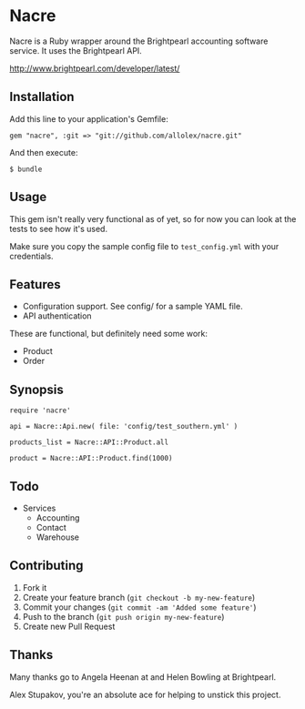 # Nacre

Nacre is a Ruby wrapper around the Brightpearl accounting software service. It
uses the Brightpearl API.

http://www.brightpearl.com/developer/latest/

## Installation

Add this line to your application's Gemfile:

    gem "nacre", :git => "git://github.com/allolex/nacre.git"

And then execute:

    $ bundle

## Usage

This gem isn't really very functional as of yet, so for now you can look
at the tests to see how it's used.

Make sure you copy the sample config file to `test_config.yml` with your credentials.

## Features

- Configuration support. See config/ for a sample YAML file.
- API authentication

These are functional, but definitely need some work:

- Product
- Order

## Synopsis

    require 'nacre'

    api = Nacre::Api.new( file: 'config/test_southern.yml' )

    products_list = Nacre::API::Product.all

    product = Nacre::API::Product.find(1000)

## Todo

- Services
  - Accounting
  - Contact
  - Warehouse

## Contributing

1. Fork it
2. Create your feature branch (`git checkout -b my-new-feature`)
3. Commit your changes (`git commit -am 'Added some feature'`)
4. Push to the branch (`git push origin my-new-feature`)
5. Create new Pull Request

## Thanks 

Many thanks go to Angela Heenan at and Helen Bowling at Brightpearl.

Alex Stupakov, you're an absolute ace for helping to unstick this project.
